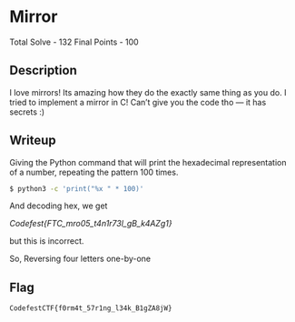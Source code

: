 # Mirror

Total Solve - 132
Final Points - 100

## Description
I love mirrors! Its amazing how they do the exactly same thing as you do. I tried to implement a mirror in C! Can’t give you the code tho — it has secrets :)

## Writeup
Giving the Python command that will print the hexadecimal representation of a number, repeating the pattern 100 times.

```bash
$ python3 -c 'print("%x " * 100)'
```
And decoding hex, we get 

*Codefest{FTC_mro05_t4n1r73l_gB_k4AZg1}*

but this is incorrect.

So, Reversing four letters one-by-one

## Flag
`CodefestCTF{f0rm4t_57r1ng_l34k_B1gZA8jW}`
